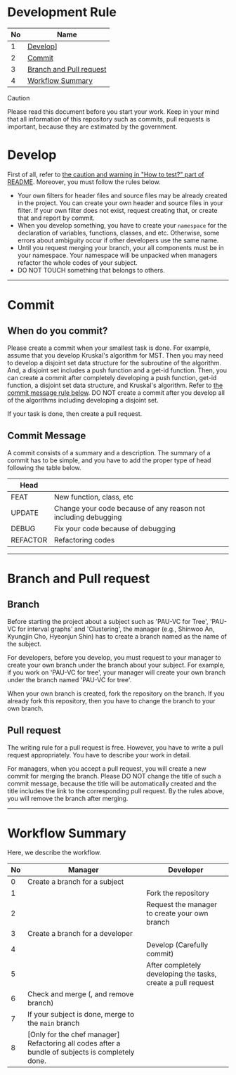 # Development Rule
|No|Name|
|---|---|
|1|[Develop](#Develop)]
|2|[Commit](#Commit)|
|3|[Branch and Pull request](#Branch-and-Pull-request)|
|4|[Workflow Summary](#Workflow-Summary)|

> [!Caution]
> Please read this document before you start your work. Keep in your mind that all information of this repository such as commits, pull requests is important, because they are estimated by the government.

# Develop
First of all, refer to [the caution and warning in "How to test?" part of README](https://github.com/TOC-Lab-POSTECH/Test/blob/main/README.md).
Moreover, you must follow the rules below.
- Your own filters for header files and source files may be already created in the project. You can create your own header and source files in your filter. If your own filter does not exist, request creating that, or create that and report by commit.
- When you develop something, you have to create your `namespace` for the declaration of variables, functions, classes, and etc. Otherwise, some errors about ambiguity occur if other developers use the same name.
- Until you request merging your branch, your all components must be in your namespace. Your namespace will be unpacked when managers refactor the whole codes of your subject.
- DO NOT TOUCH something that belongs to others.

---
# Commit
## When do you commit?
Please create a commit when your smallest task is done. For example, assume that you develop Kruskal's algorithm for MST. Then you may need to develop a disjoint set data structure for the subroutine of the algorithm. And, a disjoint set includes a push function and a get-id function. Then, you can create a commit after completely developing a push function, get-id function, a disjoint set data structure, and Kruskal's algorithm. Refer to [the commit message rule below](#Commit-Message). DO NOT create a commit after you develop all of the algorithms including developing a disjoint set.

If your task is done, then create a pull request.

## Commit Message
A commit consists of a summary and a description. The summary of a commit has to be simple, and you have to add the proper type of head following the table below.

|Head||
|---|---|
|FEAT|New function, class, etc|
|UPDATE|Change your code because of any reason not including debugging|
|DEBUG|Fix your code because of debugging|
|REFACTOR|Refactoring codes|

---
# Branch and Pull request
## Branch
Before starting the project about a subject such as 'PAU-VC for Tree', 'PAU-VC for interval graphs' and 'Clustering', the manager (e.g., Shinwoo An, Kyungjin Cho, Hyeonjun Shin) has to create a branch named as the name of the subject.

For developers, before you develop, you must request to your manager to create your own branch under the branch about your subject. For example, if you work on 'PAU-VC for tree', your manager will create your own branch under the branch named 'PAU-VC for tree'.

When your own branch is created, fork the repository on the branch. If you already fork this repository, then you have to change the branch to your own branch.

## Pull request
The writing rule for a pull request is free. However, you have to write a pull request appropriately. You have to describe your work in detail.

For managers, when you accept a pull request, you will create a new commit for merging the branch. Please DO NOT change the title of such a commit message, because the title will be automatically created and the title includes the link to the corresponding pull request. By the rules above, you will remove the branch after merging.

---
# Workflow Summary
Here, we describe the workflow.

|No|Manager|Developer|
|---|---|---|
|0|Create a branch for a subject||
|1||Fork the repository|
|2||Request the manager to create your own branch|
|3|Create a branch for a developer||
|4||Develop (Carefully commit)|
|5||After completely developing the tasks, create a pull request|
|6|Check and merge (, and remove branch)||
|7|If your subject is done, merge to the `main` branch||
|8|\[Only for the chef manager\] Refactoring all codes after a bundle of subjects is completely done.||
